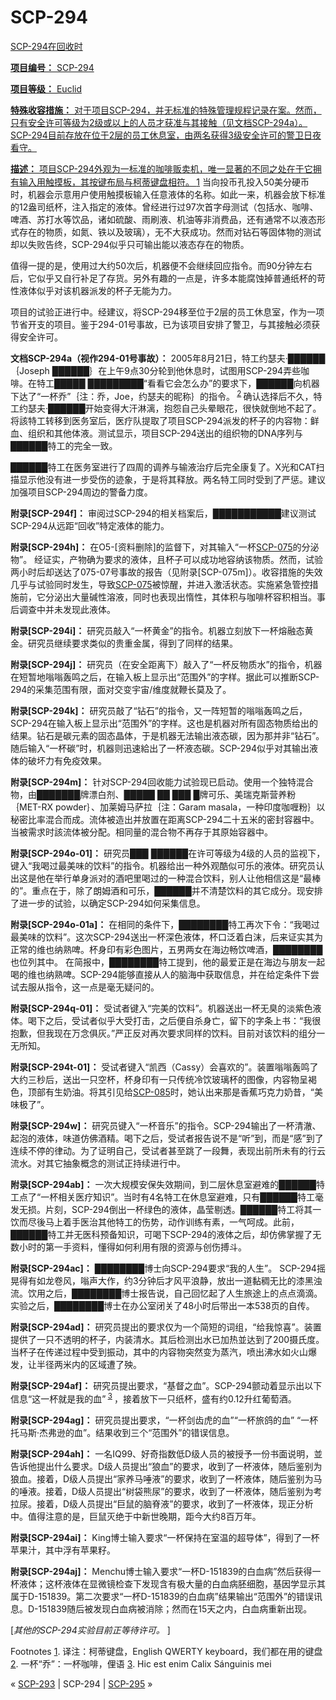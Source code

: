 # SCP-294
                        


<a shape='rect' href='/local--files/scp-294/scp_294_by_staticfactory-d4xwn6e.jpg' target='_blank' />

SCP-294在回收时



**项目编号：** SCP-294

**项目等级：** Euclid

**特殊收容措施：** 对于项目SCP-294，并无标准的特殊管理规程记录在案。然而，只有安全许可等级为2级或以上的人员才获准与其接触（见文档SCP-294a）。SCP-294目前存放在位于2层的员工休息室，由两名获得3级安全许可的警卫日夜看守。

**描述：** 项目SCP-294外观为一标准的咖啡贩卖机，唯一显著的不同之处在于它拥有输入用触摸板，其按键布局与柯蒂键盘相符。<sup class='footnoteref'>
 <a shape='rect' class='footnoteref' id='footnoteref-1' href='javascript:;' onclick='WIKIDOT.page.utils.scrollToReference(&apos;footnote-1&apos;)'>1</a>
</sup>当向投币孔投入50美分硬币时，机器会示意用户使用触摸板输入任意液体的名称。如此一来，机器会放下标准的12盎司纸杯，注入指定的液体。曾经进行过97次首字母测试（包括水、咖啡、啤酒、苏打水等饮品，诸如硫酸、雨刷液、机油等非消费品，还有通常不以液态形式存在的物质，如氮、铁以及玻璃），无不大获成功。然而对钻石等固体物的测试却以失败告终，SCP-294似乎只可输出能以液态存在的物质。

值得一提的是，使用过大约50次后，机器便不会继续回应指令。而90分钟左右后，它似乎又自行补足了存货。另外有趣的一点是，许多本能腐蚀掉普通纸杯的苛性液体似乎对该机器派发的杯子无能为力。

项目的试验正进行中。经建议，将SCP-294移至位于2层的员工休息室，作为一项节省开支的项目。鉴于294-01号事故，已为该项目安排了警卫，与其接触必须获得安全许可。

**文档SCP-294a（视作294-01号事故）：** 2005年8月21日，特工约瑟夫·██████｛Joseph ██████｝在上午9点30分轮到他休息时，试图用SCP-294弄些咖啡。在特工█████ █████████“看看它会怎么办”的要求下，██████向机器下达了“一杯乔”｛注：乔，Joe，约瑟夫的昵称｝的指令。<sup class='footnoteref'>
 <a shape='rect' class='footnoteref' id='footnoteref-2' href='javascript:;' onclick='WIKIDOT.page.utils.scrollToReference(&apos;footnote-2&apos;)'>2</a>
</sup>确认选择后不久，特工约瑟夫·██████开始变得大汗淋漓，抱怨自己头晕眼花，很快就倒地不起了。将該特工转移到医务室后，医疗队提取了项目SCP-294派发的杯子的内容物：鲜血、组织和其他体液。测试显示，项目SCP-294送出的组织物的DNA序列与██████特工的完全一致。

██████特工在医务室进行了四周的调养与输液治疗后完全康复了。X光和CAT扫描显示他没有进一步受伤的迹象，于是将其释放。两名特工同时受到了严惩。建议加强项目SCP-294周边的警备力度。

**附录[SCP-294f]：** 审阅过SCP-294的相关档案后，███████████建议测试SCP-294从远距“回收”特定液体的能力。

**附录[SCP-294h]：** 在O5-[资料删除]的监督下，对其输入“一杯[SCP-075](/scp-075)的分泌物”。 经证实，产物确为要求的液体，且杯子可以成功地容纳该物质。然而，试验两小时后却送达了075-07号事故的报告（见附录[SCP-075m]）。收容措施的失效几乎与试验同时发生，导致[SCP-075](/scp-075)被惊醒，并进入激活状态。实施紧急管控措施前，它分泌出大量碱性溶液，同时也表现出惰性，其体积与咖啡杯容积相当。事后调查中并未发现此液体。

**附录[SCP-294i]：** 研究员敲入“一杯黄金”的指令。机器立刻放下一杯熔融态黄金。研究员继续要求类似的贵重金属，得到了同样的结果。

**附录[SCP-294j]：** 研究员（在安全距离下）敲入了“一杯反物质水”的指令，机器在短暂地嗡嗡轰鸣之后，在输入板上显示出“范围外”的字样。据此可以推断SCP-294的采集范围有限，面对交变宇宙/维度就鞭长莫及了。

**附录[SCP-294k]：** 研究员敲了“钻石”的指令，又一阵短暂的嗡嗡轰鸣之后，SCP-294在输入板上显示出“范围外”的字样。这也是机器对所有固态物质给出的结果。钻石是碳元素的固态晶体，于是机器无法输出液态碳，因为那并非“钻石”。随后输入“一杯碳”时，机器则迅速給出了一杯液态碳。SCP-294似乎对其输出液体的破坏力有免疫效果。

**附录[SCP-294m]：** 针对SCP-294回收能力试验现已启动。使用一个独特混合物，由███████牌漂白剂、█████ ██ ███ █牌可乐、美瑞克斯营养粉｛MET-RX powder｝、加莱姆马萨拉｛注：Garam masala，一种印度咖喱粉｝以秘密比率混合而成。流体被造出并放置在距离SCP-294二十五米的密封容器中。当被需求时該流体被分配。相同量的混合物不再存于其原始容器中。

**附录[SCP-294o-01]：** 研究员███ ██████在许可等级为4级的人员的监视下，键入“我喝过最美味的饮料”的指令。机器给出一种外观酷似可乐的液体。研究员认出这是他在举行单身派对的酒吧里喝过的一种混合饮料，别人让他相信这是“最棒的”。重点在于，除了朗姆酒和可乐，██████并不清楚饮料的其它成分。现安排了进一步的试验，以确定SCP-294如何采集信息。

**附录[SCP-294o-01a]：** 在相同的条件下，████████特工再次下令：“我喝过最美味的饮料”。这次SCP-294送出一杯深色液体，杯口泛着白沫，后来证实其为正常的维也纳熟啤。杯身印有彩色图片，五男两女在海边畅饮啤酒，████████也位列其中。 在简报中，████████特工提到，他的最爱正是在海边与朋友一起喝的维也纳熟啤。SCP-294能够直接从人的脑海中获取信息，并在给定条件下尝试去服从指令，这一点是毫无疑问的。

**附录[SCP-294q-01]：** 受试者键入“完美的饮料”。机器送出一杯无臭的淡紫色液体。喝下之后，受试者似乎大受打击，之后便自杀身亡，留下的字条上书：“我很抱歉，但我现在万念俱灰。”严正反对再次要求同样的饮料。目前对该饮料的组分一无所知。

**附录[SCP-294t-01]：** 受试者键入“凯西（Cassy）会喜欢的”。装置嗡嗡轰鸣了大约三秒后，送出一只空杯，杯身印有一只传统冷饮玻璃杯的图像，内容物呈褐色，顶部有生奶油。将其引见给[SCP-085](/scp-085)时，她认出来那是香蕉巧克力奶昔，“美味极了”。

**附录[SCP-294w]：** 研究员键入“一杯音乐”的指令。SCP-294输出了一杯清澈、起泡的液体，味道仿佛酒精。喝下之后，受试者报告说不是“听”到，而是“感”到了连续不停的律动。为了证明自己，受试者甚至跳了一段舞，表现出前所未有的行云流水。对其它抽象概念的测试正持续进行中。

**附录[SCP-294ab]：** 一次大规模安保失效期间，到二层休息室避难的██████特工点了“一杯相关医疗知识”。当时有4名特工在休息室避难，只有██████特工毫发无损。片刻，SCP-294倒出一杯绿色的液体，晶莹剔透。██████特工将其一饮而尽後马上着手医治其他特工的伤势，动作训练有素，一气呵成。此前，██████特工并无医科预备知识，可喝下SCP-294的液体之后，却仿佛掌握了无数小时的第一手资料，懂得如何利用有限的资源与创伤搏斗。

**附录[SCP-294ac]：** ████████博士向SCP-294要求“我的人生”。 SCP-294摇晃得有如龙卷风，嗡声大作，约3分钟后才风平浪静，放出一道黏稠无比的漆黑浊流。饮用之后，████████博士报告说，自己回忆起了人生旅途上的点点滴滴。实验之后，████████博士在办公室闭关了48小时后带出一本538页的自传。

**附录[SCP-294ad]：** 研究员提出的要求仅为一个简短的词组，“给我惊喜”。装置提供了一只不透明的杯子，内装清水。其后检测出水已加热並达到了200摄氏度。当杯子在传递过程中受到振动，其中的内容物突然变为蒸汽，喷出沸水如火山爆发，让半径两米内的区域遭了殃。

**附录[SCP-294af]：** 研究员提出要求，“基督之血”。SCP-294颤动着显示出以下信息“这一杯就是我的血”<sup class='footnoteref'>
 <a shape='rect' class='footnoteref' id='footnoteref-3' href='javascript:;' onclick='WIKIDOT.page.utils.scrollToReference(&apos;footnote-3&apos;)'>3</a>
</sup>，接着放下一只纸杯，盛有约0.12升红葡萄酒。

**附录[SCP-294ag]：** 研究员提出要求，“一杯剑齿虎的血”“一杯旅鸽的血” “一杯托马斯·杰弗逊的血”。结果收到三个“范围外”的错误信息。

**附录[SCP-294ah]：** 一名IQ99、好奇指数低D级人员的被授予一份书面说明，並告诉他提出什么要求。D级人员提出“狼血”的要求，收到了一杯液体，随后鉴别为狼血。接着，D级人员提出“家养马唾液”的要求，收到了一杯液体，随后鉴别为马的唾液。接着，D级人员提出“树袋熊尿”的要求，收到了一杯液体，随后鉴别为考拉尿。接着，D级人员提出“巨鼠的脑脊液”的要求，收到了一杯液体，现正分析中。值得注意的是，巨鼠灭绝于中新世晚期，距今大约8百万年。

**附录[SCP-294ai]：** King博士输入要求“一杯保持在室温的超导体”，得到了一杯苹果汁，其中浮有苹果籽。

**附录[SCP-294aj]：** Menchu博士输入要求“一杯D-151839的白血病”然后获得一杯液体；这杯液体在显微镜检查下发现含有极大量的白血病胚细胞，基因学显示其属于D-151839。第二次要求“一杯D-151839的白血病”结果输出“范围外”的错误讯息。D-151839随后被发现白血病被消除；然而在15天之内，白血病重新出现。

[*其他的SCP-294实验目前正等待许可。* ]


Footnotes
<a shape='rect' href='javascript:;' onclick='WIKIDOT.page.utils.scrollToReference(&apos;footnoteref-1&apos;)'>1</a>. 译注：柯蒂键盘，English QWERTY keyboard，我们都在用的键盘
<a shape='rect' href='javascript:;' onclick='WIKIDOT.page.utils.scrollToReference(&apos;footnoteref-2&apos;)'>2</a>. 一杯“乔”：一杯咖啡，俚语
<a shape='rect' href='javascript:;' onclick='WIKIDOT.page.utils.scrollToReference(&apos;footnoteref-3&apos;)'>3</a>. Hic est enim Calix Sánguinis mei



« [SCP-293](/scp-293) | SCP-294 | [SCP-295](/scp-295) »





                    